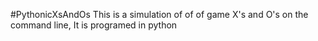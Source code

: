#PythonicXsAndOs
This is a simulation of of of game X's and O's on the command line,
It is programed in python
